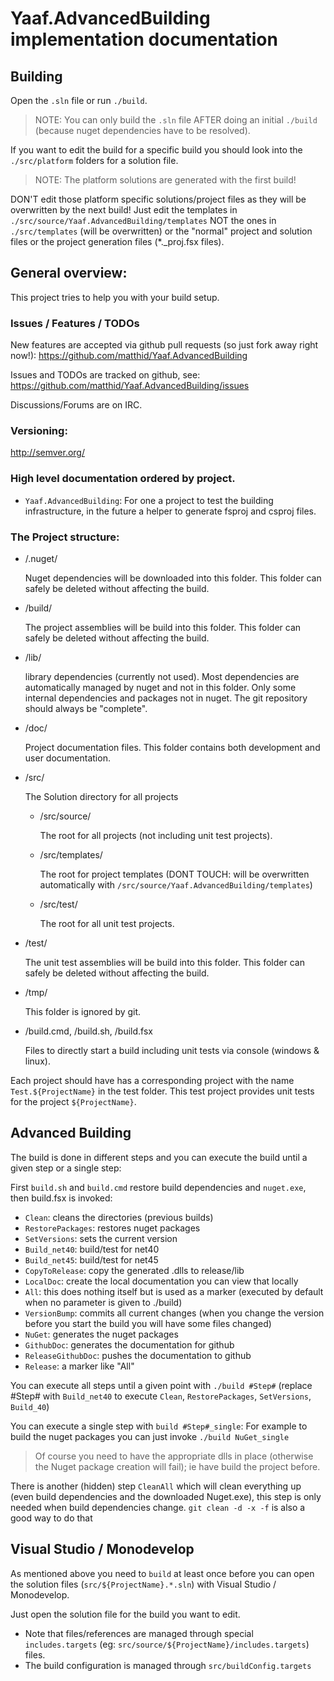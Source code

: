 ﻿# Yaaf.AdvancedBuilding implementation documentation 

## Building
Open the ``.sln`` file or run ``./build``.

> NOTE: You can only build the `.sln` file AFTER doing an initial `./build` (because nuget dependencies have to be resolved).

If you want to edit the build for a specific build you should look into the `./src/platform` folders for a solution file.

> NOTE: The platform solutions are generated with the first build!

DON'T edit those platform specific solutions/project files as they will be overwritten by the next build!
Just edit the templates in `./src/source/Yaaf.AdvancedBuilding/templates` NOT the ones in `./src/templates` (will be overwritten)
or the "normal" project and solution files or the project generation files (*._proj.fsx files).

## General overview:

This project tries to help you with your build setup.

### Issues / Features / TODOs

New features are accepted via github pull requests (so just fork away right now!):  https://github.com/matthid/Yaaf.AdvancedBuilding

Issues and TODOs are tracked on github, see: https://github.com/matthid/Yaaf.AdvancedBuilding/issues

Discussions/Forums are on IRC. 

### Versioning: 

http://semver.org/

### High level documentation ordered by project.

- `Yaaf.AdvancedBuilding`: For one a project to test the building infrastructure, in the future a helper to generate fsproj and csproj files.

### The Project structure:

- /.nuget/

	Nuget dependencies will be downloaded into this folder. 
	This folder can safely be deleted without affecting the build.

- /build/

	The project assemblies will be build into this folder. This folder can safely be deleted without affecting the build.

- /lib/

	library dependencies (currently not used). Most dependencies are automatically managed by nuget and not in this folder. 
	Only some internal dependencies and packages not in nuget. The git repository should always be "complete".

- /doc/

	Project documentation files. This folder contains both development and user documentation.

- /src/

	The Solution directory for all projects

	- /src/source/

		The root for all projects (not including unit test projects).

	- /src/templates/

		The root for project templates (DONT TOUCH: will be overwritten automatically with `/src/source/Yaaf.AdvancedBuilding/templates`)
    
	- /src/test/

		The root for all unit test projects.

- /test/

	The unit test assemblies will be build into this folder. This folder can safely be deleted without affecting the build.

- /tmp/

	This folder is ignored by git.

- /build.cmd, /build.sh, /build.fsx

	Files to directly start a build including unit tests via console (windows & linux).

Each project should have has a corresponding project with the name `Test.${ProjectName}` in the test folder.
This test project provides unit tests for the project `${ProjectName}`.

## Advanced Building

The build is done in different steps and you can execute the build until a given step or a single step:

First `build.sh` and `build.cmd` restore build dependencies and `nuget.exe`, then build.fsx is invoked:

 - `Clean`: cleans the directories (previous builds)
 - `RestorePackages`: restores nuget packages
 - `SetVersions`: sets the current version
 - `Build_net40`: build/test for net40
 - `Build_net45`: build/test for net45
 - `CopyToRelease`: copy the generated .dlls to release/lib
 - `LocalDoc`: create the local documentation you can view that locally
 - `All`: this does nothing itself but is used as a marker (executed by default when no parameter is given to ./build)
 - `VersionBump`: commits all current changes (when you change the version before you start the build you will have some files changed)
 - `NuGet`: generates the nuget packages
 - `GithubDoc`: generates the documentation for github
 - `ReleaseGithubDoc`: pushes the documentation to github
 - `Release`: a marker like "All"

You can execute all steps until a given point with `./build #Step#` (replace #Step# with `Build_net40` to execute `Clean`, `RestorePackages`, `SetVersions`, `Build_40`)

You can execute a single step with `build #Step#_single`: For example to build the nuget packages you can just invoke `./build NuGet_single` 

> Of course you need to have the appropriate dlls in place (otherwise the Nuget package creation will fail); ie have build the project before.


There is another (hidden) step `CleanAll` which will clean everything up (even build dependencies and the downloaded Nuget.exe), 
this step is only needed when build dependencies change. `git clean -d -x -f` is also a good way to do that

## Visual Studio / Monodevelop

As mentioned above you need to `build` at least once before you can open the 
solution files (`src/${ProjectName}.*.sln`) with Visual Studio / Monodevelop.

Just open the solution file for the build you want to edit. 

 - Note that files/references are managed through special `includes.targets` (eg: `src/source/${ProjectName}/includes.targets`) files.
 - The build configuration is managed through `src/buildConfig.targets`